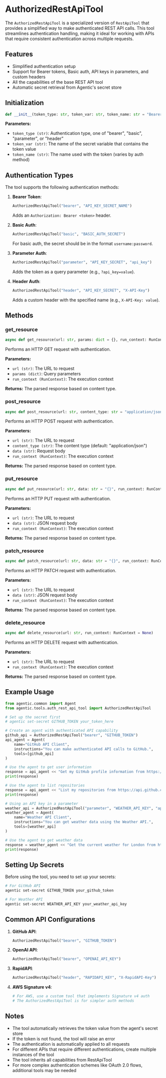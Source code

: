 # AuthorizedRestApiTool

The `AuthorizedRestApiTool` is a specialized version of `RestApiTool` that provides a simplified way to make authenticated REST API calls. This tool streamlines authentication handling, making it ideal for working with APIs that require consistent authentication across multiple requests.

## Features

- Simplified authentication setup
- Support for Bearer tokens, Basic auth, API keys in parameters, and custom headers
- All the capabilities of the base REST API tool
- Automatic secret retrieval from Agentic's secret store

## Initialization

```python
def __init__(token_type: str, token_var: str, token_name: str = "Bearer")
```

**Parameters:**

- `token_type (str)`: Authentication type, one of "bearer", "basic", "parameter", or "header"
- `token_var (str)`: The name of the secret variable that contains the token value
- `token_name (str)`: The name used with the token (varies by auth method)

## Authentication Types

The tool supports the following authentication methods:

1. **Bearer Token**:
   ```python
   AuthorizedRestApiTool("bearer", "API_KEY_SECRET_NAME")
   ```
   Adds an `Authorization: Bearer <token>` header.

2. **Basic Auth**:
   ```python
   AuthorizedRestApiTool("basic", "BASIC_AUTH_SECRET")
   ```
   For basic auth, the secret should be in the format `username:password`.

3. **Parameter Auth**:
   ```python
   AuthorizedRestApiTool("parameter", "API_KEY_SECRET", "api_key")
   ```
   Adds the token as a query parameter (e.g., `?api_key=value`).

4. **Header Auth**:
   ```python
   AuthorizedRestApiTool("header", "API_KEY_SECRET", "X-API-Key")
   ```
   Adds a custom header with the specified name (e.g., `X-API-Key: value`).

## Methods

### get_resource

```python
async def get_resource(url: str, params: dict = {}, run_context: RunContext = None)
```

Performs an HTTP GET request with authentication.

**Parameters:**

- `url (str)`: The URL to request
- `params (dict)`: Query parameters
- `run_context (RunContext)`: The execution context

**Returns:**
The parsed response based on content type.

### post_resource

```python
async def post_resource(url: str, content_type: str = "application/json", data: str = "{}", run_context: RunContext = None)
```

Performs an HTTP POST request with authentication.

**Parameters:**

- `url (str)`: The URL to request
- `content_type (str)`: The content type (default: "application/json")
- `data (str)`: Request body
- `run_context (RunContext)`: The execution context

**Returns:**
The parsed response based on content type.

### put_resource

```python
async def put_resource(url: str, data: str = "{}", run_context: RunContext = None)
```

Performs an HTTP PUT request with authentication.

**Parameters:**

- `url (str)`: The URL to request
- `data (str)`: JSON request body
- `run_context (RunContext)`: The execution context

**Returns:**
The parsed response based on content type.

### patch_resource

```python
async def patch_resource(url: str, data: str = "{}", run_context: RunContext = None)
```

Performs an HTTP PATCH request with authentication.

**Parameters:**

- `url (str)`: The URL to request
- `data (str)`: JSON request body
- `run_context (RunContext)`: The execution context

**Returns:**
The parsed response based on content type.

### delete_resource

```python
async def delete_resource(url: str, run_context: RunContext = None)
```

Performs an HTTP DELETE request with authentication.

**Parameters:**

- `url (str)`: The URL to request
- `run_context (RunContext)`: The execution context

**Returns:**
The parsed response based on content type.

## Example Usage

```python
from agentic.common import Agent
from agentic.tools.auth_rest_api_tool import AuthorizedRestApiTool

# Set up the secret first
# agentic set-secret GITHUB_TOKEN your_token_here

# Create an agent with authenticated API capability
github_api = AuthorizedRestApiTool("bearer", "GITHUB_TOKEN")
api_agent = Agent(
    name="GitHub API Client",
    instructions="You can make authenticated API calls to GitHub.",
    tools=[github_api]
)

# Use the agent to get user information
response = api_agent << "Get my GitHub profile information from https://api.github.com/user"
print(response)

# Use the agent to list repositories
response = api_agent << "List my repositories from https://api.github.com/user/repos"
print(response)

# Using an API key in a parameter
weather_api = AuthorizedRestApiTool("parameter", "WEATHER_API_KEY", "apikey")
weather_agent = Agent(
    name="Weather API Client",
    instructions="You can get weather data using the Weather API.",
    tools=[weather_api]
)

# Use the agent to get weather data
response = weather_agent << "Get the current weather for London from https://api.weatherapi.com/v1/current.json"
print(response)
```

## Setting Up Secrets

Before using the tool, you need to set up your secrets:

```bash
# For GitHub API
agentic set-secret GITHUB_TOKEN your_github_token

# For Weather API
agentic set-secret WEATHER_API_KEY your_weather_api_key
```

## Common API Configurations

1. **GitHub API**:
   ```python
   AuthorizedRestApiTool("bearer", "GITHUB_TOKEN")
   ```

2. **OpenAI API**:
   ```python
   AuthorizedRestApiTool("bearer", "OPENAI_API_KEY")
   ```

3. **RapidAPI**:
   ```python
   AuthorizedRestApiTool("header", "RAPIDAPI_KEY", "X-RapidAPI-Key")
   ```

4. **AWS Signature v4**:
   ```python
   # For AWS, use a custom tool that implements Signature v4 auth
   # The AuthorizedRestApiTool is for simpler auth methods
   ```

## Notes

- The tool automatically retrieves the token value from the agent's secret store
- If the token is not found, the tool will raise an error
- The authentication is automatically applied to all requests
- For different APIs that require different authentications, create multiple instances of the tool
- The tool inherits all capabilities from RestApiTool
- For more complex authentication schemes like OAuth 2.0 flows, additional tools may be needed
